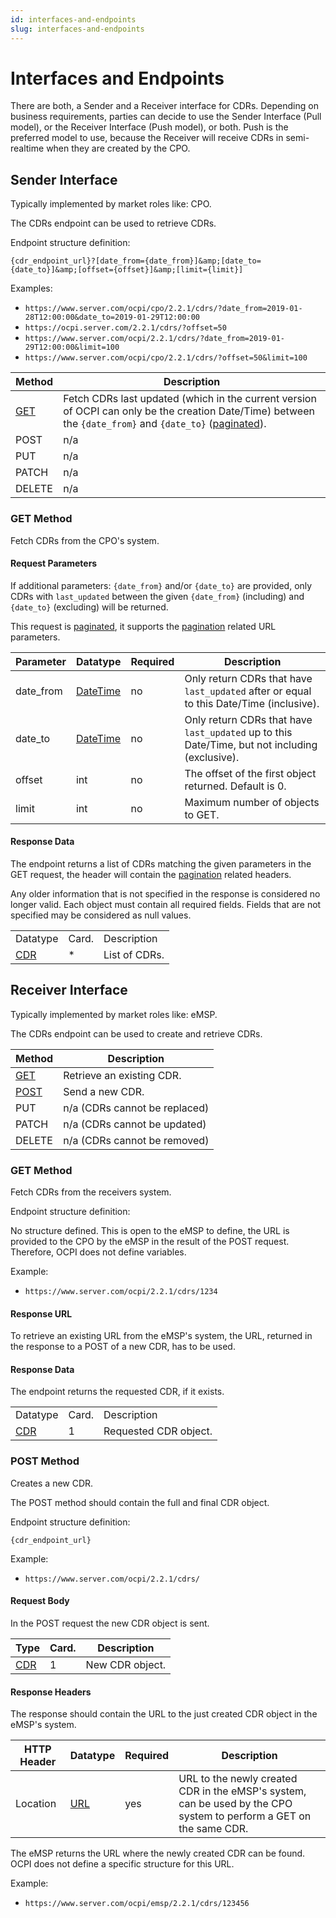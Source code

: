 ```yaml
---
id: interfaces-and-endpoints
slug: interfaces-and-endpoints
---
```

# Interfaces and Endpoints

There are both, a Sender and a Receiver interface for CDRs. Depending on business requirements, parties can decide to
use the Sender Interface (Pull model), or the Receiver Interface (Push model), or both. Push is the preferred model to
use, because the Receiver will receive CDRs in semi-realtime when they are created by the CPO.

## Sender Interface

Typically implemented by market roles like: CPO.

The CDRs endpoint can be used to retrieve CDRs.

Endpoint structure definition:

`{cdr_endpoint_url}?[date_from={date_from}]&amp;[date_to={date_to}]&amp;[offset={offset}]&amp;[limit={limit}]`

Examples:

* `https://www.server.com/ocpi/cpo/2.2.1/cdrs/?date_from=2019-01-28T12:00:00&date_to=2019-01-29T12:00:00`
* `https://ocpi.server.com/2.2.1/cdrs/?offset=50`
* `https://www.server.com/ocpi/2.2.1/cdrs/?date_from=2019-01-29T12:00:00&limit=100`
* `https://www.server.com/ocpi/cpo/2.2.1/cdrs/?offset=50&limit=100`

| Method                                                                         | Description                                                                                                                                                                                                                                    |
|--------------------------------------------------------------------------------|------------------------------------------------------------------------------------------------------------------------------------------------------------------------------------------------------------------------------------------------|
| [GET](/docs/ocpi/06-modules/05-cdrs/05-interfaces-and-endpoints.md#get-method) | Fetch CDRs last updated (which in the current version of OCPI can only be the creation Date/Time) between the `{date_from}` and `{date_to}` ([paginated](/docs/ocpi/04-transport-and-format/01-json-http-implementation-guide.md#pagination)). |
| POST                                                                           | n/a                                                                                                                                                                                                                                            |
| PUT                                                                            | n/a                                                                                                                                                                                                                                            |
| PATCH                                                                          | n/a                                                                                                                                                                                                                                            |
| DELETE                                                                         | n/a                                                                                                                                                                                                                                            |

### **GET** Method

Fetch CDRs from the CPO's system.

#### Request Parameters

If additional parameters: `{date_from}` and/or `{date_to}` are provided, only CDRs with `last_updated` between the given
`{date_from}` (including) and `{date_to}` (excluding) will be returned.

This request is [paginated](/docs/ocpi/04-transport-and-format/01-json-http-implementation-guide.md#pagination), it
supports the [pagination](/docs/ocpi/04-transport-and-format/01-json-http-implementation-guide.md#paginated-request)
related URL parameters.

| Parameter | Datatype                                                  | Required | Description                                                                                    |
|-----------|-----------------------------------------------------------|----------|------------------------------------------------------------------------------------------------|
| date_from | [DateTime](/docs/ocpi/07-types/01-intro.md#datetime-type) | no       | Only return CDRs that have `last_updated` after or equal to this Date/Time (inclusive).        |
| date_to   | [DateTime](/docs/ocpi/07-types/01-intro.md#datetime-type) | no       | Only return CDRs that have `last_updated` up to this Date/Time, but not including (exclusive). |
| offset    | int                                                       | no       | The offset of the first object returned. Default is 0.                                         |
| limit     | int                                                       | no       | Maximum number of objects to GET.                                                              |

#### Response Data

The endpoint returns a list of CDRs matching the given parameters in the GET request, the header will contain the
[pagination](/docs/ocpi/04-transport-and-format/01-json-http-implementation-guide.md#paginated-response) related
headers.

Any older information that is not specified in the response is considered no longer valid. Each object must contain all
required fields. Fields that are not specified may be considered as null values.

|                                                                          |       |               |
|--------------------------------------------------------------------------|-------|---------------|
| Datatype                                                                 | Card. | Description   |
| [CDR](/docs/ocpi/06-modules/05-cdrs/06-object-description.md#cdr-object) | \*    | List of CDRs. |

## Receiver Interface

Typically implemented by market roles like: eMSP.

The CDRs endpoint can be used to create and retrieve CDRs.

| Method                                                                           | Description                   |
|----------------------------------------------------------------------------------|-------------------------------|
| [GET](/docs/ocpi/06-modules/05-cdrs/05-interfaces-and-endpoints.md#get-method-1) | Retrieve an existing CDR.     |
| [POST](/docs/ocpi/06-modules/05-cdrs/05-interfaces-and-endpoints.md#post-method) | Send a new CDR.               |
| PUT                                                                              | n/a (CDRs cannot be replaced) |
| PATCH                                                                            | n/a (CDRs cannot be updated)  |
| DELETE                                                                           | n/a (CDRs cannot be removed)  |

### GET Method

Fetch CDRs from the receivers system.

Endpoint structure definition:

No structure defined. This is open to the eMSP to define, the URL is provided to the CPO by the eMSP in the result of
the POST request. Therefore, OCPI does not define variables.

Example:

* `https://www.server.com/ocpi/2.2.1/cdrs/1234`

#### Response URL

To retrieve an existing URL from the eMSP's system, the URL, returned in the response to a POST of a new CDR, has to be
used.

#### Response Data

The endpoint returns the requested CDR, if it exists.

|                                                                          |       |                       |
|--------------------------------------------------------------------------|-------|-----------------------|
| Datatype                                                                 | Card. | Description           |
| [CDR](/docs/ocpi/06-modules/05-cdrs/06-object-description.md#cdr-object) | 1     | Requested CDR object. |

### POST Method

Creates a new CDR.

The POST method should contain the full and final CDR object.

Endpoint structure definition:

`{cdr_endpoint_url}`

Example:

* `https://www.server.com/ocpi/2.2.1/cdrs/`

#### Request Body

In the POST request the new CDR object is sent.

| Type                                                                     | Card. | Description     |
|--------------------------------------------------------------------------|-------|-----------------|
| [CDR](/docs/ocpi/06-modules/05-cdrs/06-object-description.md#cdr-object) | 1     | New CDR object. |

#### Response Headers

The response should contain the URL to the just created CDR object in the eMSP's system.

| HTTP Header | Datatype                                        | Required | Description                                                                                                        |
|-------------|-------------------------------------------------|----------|--------------------------------------------------------------------------------------------------------------------|
| Location    | [URL](/docs/ocpi/07-types/01-intro.md#url-type) | yes      | URL to the newly created CDR in the eMSP's system, can be used by the CPO system to perform a GET on the same CDR. |

The eMSP returns the URL where the newly created CDR can be found. OCPI does not define a specific structure for this
URL.

Example:

* `https://www.server.com/ocpi/emsp/2.2.1/cdrs/123456`
